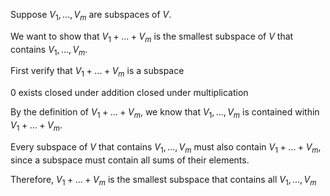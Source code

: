 Suppose $V_1, ..., V_m$ are subspaces of $V$.

We want to show that $V_1 + ... + V_m$ is the smallest subspace of $V$ that contains $V_1, ... , V_m$.

First verify that $V_1 + ... + V_m$ is a subspace

0 exists
closed under addition
closed under multiplication

By the definition of $V_1 + ... + V_m$, we know that $V_1 ,... ,V_m$ is contained within $V_1 + ... + V_m$.

Every subspace of $V$ that contains $V_1 , ... , V_m$ must also contain $V_1 + ... + V_m$, since a subspace must contain all sums of their elements. 

Therefore, $V_1 + ... + V_m$ is the smallest subspace that contains all $V_1 , ... , V_m$



